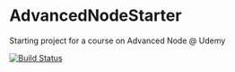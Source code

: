 # AdvancedNodeStarter

Starting project for a course on Advanced Node @ Udemy

[![Build Status](https://travis-ci.com/omardobleg/NodeCI.svg?branch=master)](https://travis-ci.com/omardobleg/NodeCI)
